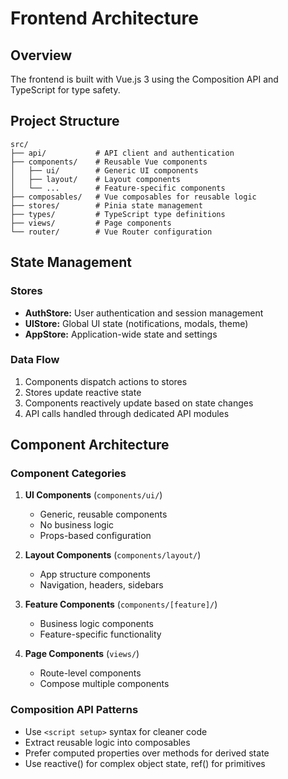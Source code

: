 # Frontend Architecture

## Overview
The frontend is built with Vue.js 3 using the Composition API and TypeScript for type safety.

## Project Structure

```
src/
├── api/           # API client and authentication
├── components/    # Reusable Vue components
│   ├── ui/        # Generic UI components
│   ├── layout/    # Layout components
│   └── ...        # Feature-specific components
├── composables/   # Vue composables for reusable logic
├── stores/        # Pinia state management
├── types/         # TypeScript type definitions
├── views/         # Page components
└── router/        # Vue Router configuration
```

## State Management

### Stores
- **AuthStore:** User authentication and session management
- **UIStore:** Global UI state (notifications, modals, theme)
- **AppStore:** Application-wide state and settings

### Data Flow
1. Components dispatch actions to stores
2. Stores update reactive state
3. Components reactively update based on state changes
4. API calls handled through dedicated API modules

## Component Architecture

### Component Categories
1. **UI Components** (`components/ui/`)
   - Generic, reusable components
   - No business logic
   - Props-based configuration

2. **Layout Components** (`components/layout/`)
   - App structure components
   - Navigation, headers, sidebars

3. **Feature Components** (`components/[feature]/`)
   - Business logic components
   - Feature-specific functionality

4. **Page Components** (`views/`)
   - Route-level components
   - Compose multiple components

### Composition API Patterns
- Use `<script setup>` syntax for cleaner code
- Extract reusable logic into composables
- Prefer computed properties over methods for derived state
- Use reactive() for complex object state, ref() for primitives

